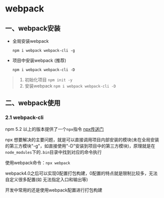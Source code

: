#  webpack

## 一、webpack安装

- 全局安装webpack

  `npm i webpack webpack-cli -g`

- 项目中安装webpack (推荐)

  `npm i webpack webpack-cli -D`

> 1. 初始化项目 `npm init -y`
> 2. 安装webpack `npm i webpack webpack-cli -D`



## 二、webpack使用

### 2.1 webpack-cli

npm 5.2 以上的版本提供了一个`npx`指令 [npx传送门](http://www.ruanyifeng.com/blog/2019/02/npx.html)

npx 想要解决的主要问题，就是可以直接调用项目内部安装的模块(未在全局安装的第三方模块"-g"，如直接使用"-D"安装到项目中的第三方模块)，原理就是在`node_modules`下的`.bin`目录中找到对应的命令执行

使用webpack命令：`npx webpack`

webpack4.0之后可以实现0配置打包构建，0配置的特点就是限制比较多，无法自定义很多配置(如 无法指定入口和输出等)

开发中常用的还是使用webpack配置进行打包构建